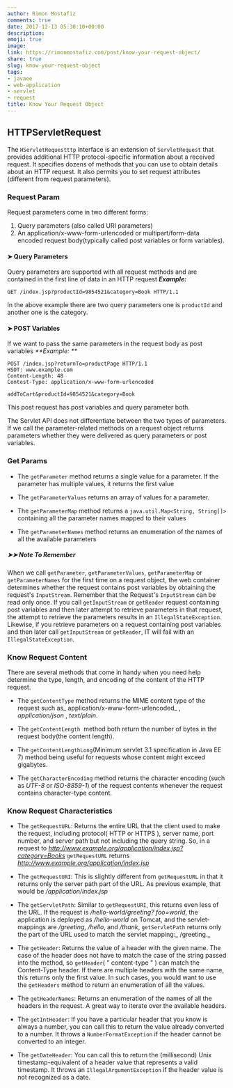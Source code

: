 ```yaml
---
author: Rimon Mostafiz
comments: true
date: 2017-12-13 05:30:10+00:00
description:
emoji: true
image:
link: https://rimonmostafiz.com/post/know-your-request-object/
share: true
slug: know-your-request-object
tags:
- javaee
- web-application
- servlet
- request
title: Know Your Request Object
---
```


## HTTPServletRequest

The `HServletRequestttp` interface is an extension of `ServletRequest` that provides additional HTTP protocol-specific information about a received request.
It specifies dozens of methods that you can use to obtain details about an HTTP request. It also permits you to set request attributes (different from request parameters).


### Request Param
Request parameters come in two different forms:

  1. Query parameters (also called URI parameters)
  2. An application/x-www-form-urlencoded or multipart/form-data encoded request body(typically called post variables or form variables).

#### ➤ Query Parameters

Query parameters are supported with all request methods and are contained in the first line of data in an HTTP request
_**Example:**_

    GET /index.jsp?productId=9854521&category=Book HTTP/1.1

In the above example there are two query parameters one is `productId` and another one is the category.
#### ➤ POST Variables
If we want to pass the same parameters in the request body as post variables
_**Example: **_

    POST /index.jsp?returnTo=productPage HTTP/1.1
    HSOT: www.example.com
    Content-Length: 48
    Contest-Type: application/x-www-form-urlencoded

    addToCart&productId=9854521&category=Book

This post request has post variables and query parameter both.

The Servlet API does not differentiate between the two types of parameters.
If we call the parameter-related methods on a request object returns parameters whether they were delivered as query parameters or post variables.


### Get Params
  * The `getParameter` method returns a single value for a parameter. If the parameter has multiple values, it returns the first value

  * The `getParameterValues` returns an array of values for a parameter.

  * The `getParameterMap` method returns a `java.util.Map<String, String[]>` containing all the parameter names mapped to their values

  * The `getParameterNames` method returns an enumeration of the names of all the available parameters

##### ➤➤ Note To Remember
When we call `getParameter`, `getParameterValues`, `getParameterMap` or `getParameterNames` for the first time on a request object, the web container determines whether the request contains post variables by obtaining the request's `InputStream`.
Remember that the Request's `InputStream` can be read only once. If you call `getInputStream` or `getReader` request containing post variables and then later attempt to retrieve parameters in that request, the attempt to retrieve the parameters results in an `IllegalStateException`.
Likewise, if you retrieve parameters on a request containing post variables and then later call `getInputStream` or `getReader`, IT will fail with an `IllegalStateException`.

### Know Request Content
There are several methods that come in handy when you need help determine the type, length, and encoding of the content of the HTTP request.

  * The `getContentType` method returns the MIME content type of the request such as_ application/x-www-form-urlencoded_ , _application/json_ , _text/plain_.

  * The `getContentLength`  method both return the number of bytes in the request body(the content length).

  * The `getContentLengthLong`(Minimum servlet 3.1 specification in Java EE 7) method being useful for requests whose content might exceed gigabytes.

  * The `getCharacterEncoding` method returns the character encoding (such as _UTF-8_ or _ISO-8859-1_) of the request contents whenever the request contains character-type content.

### Know Request Characteristics
  * The `getRequestURL`: Returns the entire URL that the client used to make the request, including protocol( HTTP or HTTPS ), server name, port number, and server path but not including the
query string.
So, in a request to _http://www.example.org/application/index.jsp?category=Books_
`getRequestURL` returns _http://www.example.org/application/index.jsp_

  * The `getRequestURI`: This is slightly different from `getRequestURL` in that it returns only the server path part of the URL.
As previous example, that would be _/application/index.jsp_

  * The `getServletPath`: Similar to `getRequestURI`, this returns even less of the URL.
If the request is _/hello-world/greeting? foo=world_, the application is deployed as _/hello-world_ on Tomcat, and the servlet-mappings are _/greeting_, _/hello_, and _/thank_, `getServletPath` returns only the part of the URL used to match the servlet mapping:_ /greeting._

  * The `getHeader`: Returns the value of a header with the given name. The case of the header does not have to match the case of the string passed into the method, so `getHeader`( " content-type " ) can match the Content-Type header. If there are multiple headers with the same name, this returns only the first value. In such cases, you would want to use the `getHeaders` method to return an enumeration of all the values.

  * The `getHeaderNames`: Returns an enumeration of the names of all the headers in the request. A great way to iterate over the available headers.

  * The `getIntHeader`: If you have a particular header that you know is always a number, you can call this to return the value already converted to a number. It throws a `NumberFormatException` if the header cannot be converted to an integer.

  * The `getDateHeader`: You can call this to return the (millisecond) Unix timestamp-equivalent of a header value that represents a valid timestamp. It throws an `IllegalArgumentException` if the header value is not recognized as a date.
